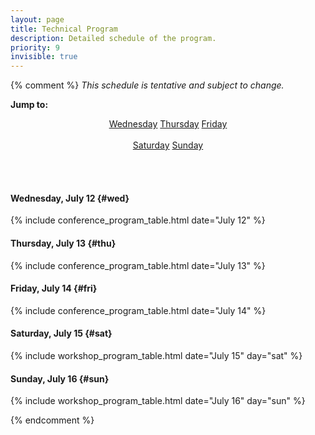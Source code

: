 ```yaml
---
layout: page
title: Technical Program
description: Detailed schedule of the program.
priority: 9
invisible: true
---
```


{% comment %}
*This schedule is tentative and subject to change.*

<b>Jump to:</b>

<center>
  <a class="btn btn-primary" href="#wed" role="button">Wednesday</a>
  <a class="btn btn-primary" href="#thu" role="button">Thursday</a>
  <a class="btn btn-primary" href="#fri" role="button">Friday</a>
  <span class="visible-xs-inline"><br><br></span>
  <a class="btn btn-primary" href="#sat" role="button">Saturday</a>
  <a class="btn btn-primary" href="#sun" role="button">Sunday</a>
</center>

<br/><br/>

#### Wednesday, July 12  {#wed}

{% include conference_program_table.html date="July 12" %}

#### Thursday, July 13   {#thu}

{% include conference_program_table.html date="July 13" %}

#### Friday, July 14     {#fri}

{% include conference_program_table.html date="July 14" %}

#### Saturday, July 15   {#sat}

{% include workshop_program_table.html date="July 15" day="sat" %}

#### Sunday, July 16     {#sun}

{% include workshop_program_table.html date="July 16" day="sun" %}

{% endcomment %}